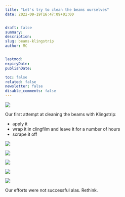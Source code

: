 ```yaml
---
title: "Let's try to clean the beams ourselves"
date: 2022-09-19T16:47:09+01:00


draft: false
summary:
description:
slug: beams-klingstrip
author: MC


lastmod:
expiryDate:
publishDate:

toc: false
related: false
newsletter: false
disable_comments: false
---
```








![](/images/9400.jpeg)

Our first attempt at cleaning the beams with Klingstrip:
- apply it
- wrap it in clingfilm and leave it for a number of hours
- scrape it off

![](/images/9433.jpeg)


![](/images/9434.jpeg)

![](/images/9435.jpeg)

![](/images/9436.jpeg)

![](/images/9437.jpeg)

Our efforts were not successful alas. Rethink.

